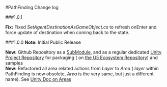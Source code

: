 #PathFinding Change log

###1.0.1

**Fix:** Fixed *SetAgentDestinationAsGameObject.cs* to refresh onEnter and force update of destination when coming back to the state. 

###1.0.0
**Note:**	Initial Public Release  

**New:** Github Repository as a [SubModule](https://github.com/jeanfabre/PlayMaker--Unity--PathFinding_U5-SubModule-), and as a regular dedicated [Unity Project Repository](https://github.com/jeanfabre/PlayMaker--Unity--PathFinding_U5) for packaging ( on [the U5 Ecosystem Repository](https://github.com/PlayMakerEcosystem/PlayMakerCustomActions_U5)) and samples  
**New:** Refactored all area related actions from *Layer* to *Area* ( *layer* within PathFinding is now obsolete, *Area* is the very same, but just a different name). See [Unity Doc on Areas](http://docs.unity3d.com/Manual/nav-AreasAndCosts.html)
